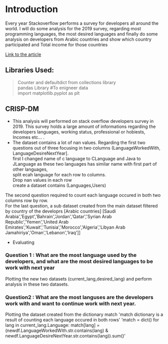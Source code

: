 
# Introduction
Every year Stackoverflow performs a survey for developers all around the world.  I will do some analysis for the 2019 survey, regarding most programming languages, the most desired languages and finally do some analysis on developers from Arabic countries and show which country participated and Total income for those countries

[Link to the article](https://medium.com/@mobahhari/scartch-the-surface-in-stackoverflow-users-survey-in-2019-9e0b00d24988
) </br>


## Libraries Used:
> Counter and defaultdict from collections library</br>
> pandas Library #To enigneer data</br>
> import matplotlib.pyplot as plt</br>

## CRISP-DM
* This analysis will performed on stack overflow developers survey in 2019. This survey holds a large amount of informations regarding the developers languages, working status, professional or hobiests, Incomes etc... . 
* The dataset contains a lot of nan values. Regarding the first two questions out of three focusing in two columns (LanguageWorkedWith, LanguageDesireNextYear].
</br> first I changed name of c language to CLanguage and Java to JLanguage as these two languages has similar name with first part of other languages, 
</br> split ecah language for each row to columns.
</br> Drop nan values in each row 
<br> create a dataset contains (Languages,Users) 

The second question required to count each language occured in both two columns row by row.
</br> 
For the last question, a sub dataset created from the main dataset filtered by country of the developrs [Arabic countries] 
[Saudi Arabia','Egypt','Bahrain','Jordan','Qatar','Syrian Arab Republic','Yemen','United Arab Emirates','Kuwait','Tunisia','Morocco','Algeria','Libyan Arab Jamahiriya','Oman','Lebanon','Iraq']]

* Evaluating 
### Question 1 : What are the most language used by the developers, and what are the most desired languages to be work with next year
Plotting the new two datasets (current_lang,desired_lang) and perform analysis in these two datasets.
### Question2 : What are the most languses are the developers work with and want to continue work with next year.
Plotting the dataset created from the dictionary match
'match dictionary is a result of counting each language occured in both rows'
'match = dict()
for lang in current_lang.Language:
    match[lang] = (newdf.LanguageWorkedWith.str.contains(lang) &
                   newdf.LanguageDesireNextYear.str.contains(lang)).sum()'


  
